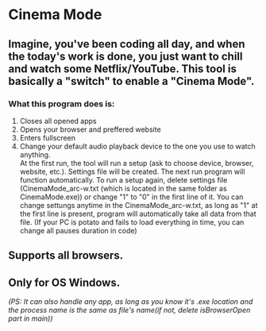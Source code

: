 # Cinema Mode
## Imagine, you've been coding all day, and when the today's work is done, you just want to chill and watch some Netflix/YouTube. This tool is basically a "switch" to enable a "Cinema Mode".
### What this program does is:
1. Closes all opened apps
2. Opens your browser and preffered website
3. Enters fullscreen
4. Change your default audio playback device to the one you use to watch anything.  
At the first run, the tool will run a setup (ask to choose device, browser, website, etc.). Settings file will be created. The next run program will function automatically.
To run a setup again, delete settings file (CinemaMode_arc-w.txt (which is located in the same folder as CinemaMode.exe)) or change "1" to "0" in the first line of it.
You can change settungs anytime in the CinemaMode_arc-w.txt, as long as "1" at the first line is present, program will automatically take all data from that file.
(If your PC is potato and fails to load everything in time, you can change all pauses duration in code)

## Supports all browsers.
## Only for OS Windows.
*(PS: It can also handle any app, as long as you know it's .exe location and the process name is the same as file's name(if not, delete isBrowserOpen part in main))*
